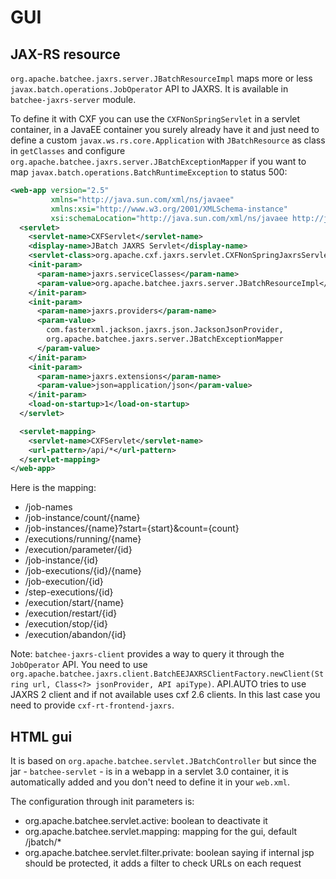 <!---
Licensed to the Apache Software Foundation (ASF) under one
or more contributor license agreements.  See the NOTICE file
distributed with this work for additional information
regarding copyright ownership.  The ASF licenses this file
to you under the Apache License, Version 2.0 (the
"License"); you may not use this file except in compliance
with the License.  You may obtain a copy of the License at

  http://www.apache.org/licenses/LICENSE-2.0

Unless required by applicable law or agreed to in writing,
software distributed under the License is distributed on an
"AS IS" BASIS, WITHOUT WARRANTIES OR CONDITIONS OF ANY
KIND, either express or implied.  See the License for the
specific language governing permissions and limitations
under the License.
-->
# GUI
## JAX-RS resource

`org.apache.batchee.jaxrs.server.JBatchResourceImpl` maps more or less `javax.batch.operations.JobOperator` API
to JAXRS. It is available in `batchee-jaxrs-server` module.

To define it with CXF you can use the `CXFNonSpringServlet` in a servlet container, in a JavaEE container
you surely already have it and just need to define a custom `javax.ws.rs.core.Application` with `JBatchResource`
as class in `getClasses` and configure `org.apache.batchee.jaxrs.server.JBatchExceptionMapper` if you want
to map `javax.batch.operations.BatchRuntimeException` to status 500:

```xml
<web-app version="2.5"
         xmlns="http://java.sun.com/xml/ns/javaee"
         xmlns:xsi="http://www.w3.org/2001/XMLSchema-instance"
         xsi:schemaLocation="http://java.sun.com/xml/ns/javaee http://java.sun.com/xml/ns/javaee/web-app_2_5.xsd">
  <servlet>
    <servlet-name>CXFServlet</servlet-name>
    <display-name>JBatch JAXRS Servlet</display-name>
    <servlet-class>org.apache.cxf.jaxrs.servlet.CXFNonSpringJaxrsServlet</servlet-class>
    <init-param>
      <param-name>jaxrs.serviceClasses</param-name>
      <param-value>org.apache.batchee.jaxrs.server.JBatchResourceImpl</param-value>
    </init-param>
    <init-param>
      <param-name>jaxrs.providers</param-name>
      <param-value>
        com.fasterxml.jackson.jaxrs.json.JacksonJsonProvider,
        org.apache.batchee.jaxrs.server.JBatchExceptionMapper
      </param-value>
    </init-param>
    <init-param>
      <param-name>jaxrs.extensions</param-name>
      <param-value>json=application/json</param-value>
    </init-param>
    <load-on-startup>1</load-on-startup>
  </servlet>

  <servlet-mapping>
    <servlet-name>CXFServlet</servlet-name>
    <url-pattern>/api/*</url-pattern>
  </servlet-mapping>
</web-app>
```

Here is the mapping:

* /job-names
* /job-instance/count/{name}
* /job-instances/{name}?start={start}&count={count}
* /executions/running/{name}
* /execution/parameter/{id}
* /job-instance/{id}
* /job-executions/{id}/{name}
* /job-execution/{id}
* /step-executions/{id}
* /execution/start/{name}
* /execution/restart/{id}
* /execution/stop/{id}
* /execution/abandon/{id}

Note: `batchee-jaxrs-client` provides a way to query it through the `JobOperator` API. You need to use
`org.apache.batchee.jaxrs.client.BatchEEJAXRSClientFactory.newClient(String url, Class<?> jsonProvider, API apiType)`.
API.AUTO tries to use JAXRS 2 client and if not available uses cxf 2.6 clients. In this last case you need to provide `cxf-rt-frontend-jaxrs`.

## HTML gui

It is based on `org.apache.batchee.servlet.JBatchController` but since the jar - `batchee-servlet` - is in a webapp in a servlet 3.0 container,
it is automatically added and you don't need to define it in your `web.xml`.

The configuration through init parameters is:

* org.apache.batchee.servlet.active: boolean to deactivate it
* org.apache.batchee.servlet.mapping: mapping for the gui, default /jbatch/*
* org.apache.batchee.servlet.filter.private: boolean saying if internal jsp should be protected, it adds a filter to check URLs on each request
